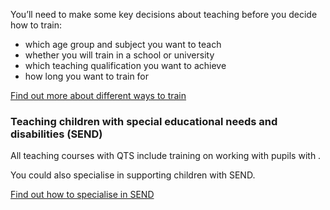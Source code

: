 You’ll need to make some key decisions about teaching before you decide how to train:

* which age group and subject you want to teach
* whether you will train in a school or university
* which teaching qualification you want to achieve
* how long you want to train for

[Find out more about different ways to train](/guidance/train-to-become-a-teacher)

### Teaching children with special educational needs and disabilities (SEND)

All teaching courses with QTS include training on working with pupils with .

You could also specialise in supporting children with SEND.

[Find out how to specialise in SEND](/guidance/train-to-become-a-teacher#teaching-children-with-special-educational-needs-and-disabilities-send)

